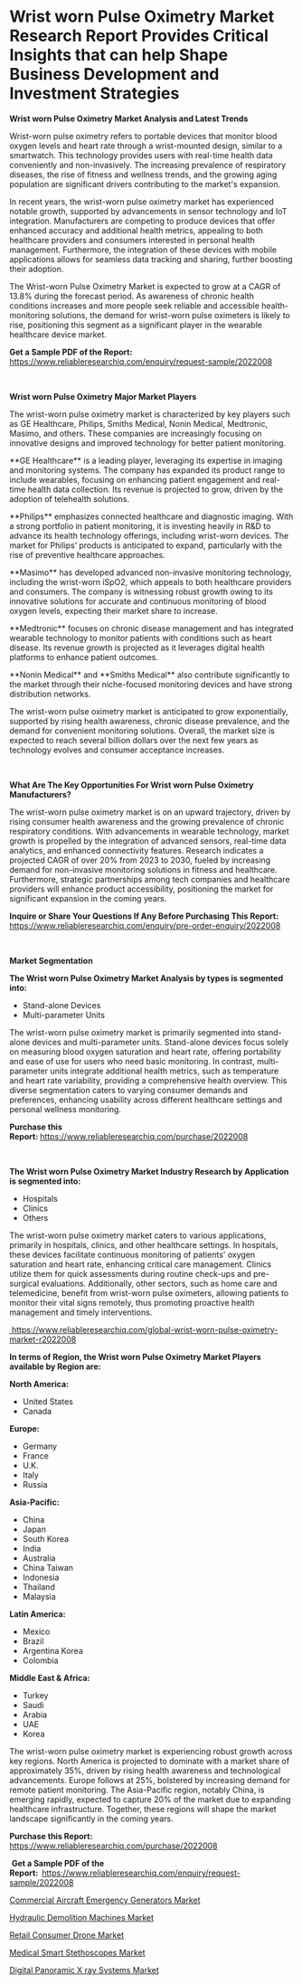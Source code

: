 <p><h1>Wrist worn Pulse Oximetry Market Research Report Provides Critical Insights that can help Shape Business Development and Investment Strategies</h1></p><p><strong>Wrist worn Pulse Oximetry Market Analysis and Latest Trends</strong></p>
<p><p>Wrist-worn pulse oximetry refers to portable devices that monitor blood oxygen levels and heart rate through a wrist-mounted design, similar to a smartwatch. This technology provides users with real-time health data conveniently and non-invasively. The increasing prevalence of respiratory diseases, the rise of fitness and wellness trends, and the growing aging population are significant drivers contributing to the market's expansion.</p><p>In recent years, the wrist-worn pulse oximetry market has experienced notable growth, supported by advancements in sensor technology and IoT integration. Manufacturers are competing to produce devices that offer enhanced accuracy and additional health metrics, appealing to both healthcare providers and consumers interested in personal health management. Furthermore, the integration of these devices with mobile applications allows for seamless data tracking and sharing, further boosting their adoption.</p><p>The Wrist-worn Pulse Oximetry Market is expected to grow at a CAGR of 13.8% during the forecast period. As awareness of chronic health conditions increases and more people seek reliable and accessible health-monitoring solutions, the demand for wrist-worn pulse oximeters is likely to rise, positioning this segment as a significant player in the wearable healthcare device market.</p></p>
<p><strong>Get a Sample PDF of the Report:&nbsp;</strong> <a href="https://www.reliableresearchiq.com/enquiry/request-sample/2022008?utm_campaign=99&utm_medium=2&utm_source=Github&utm_content=ia&utm_term=28102024&utm_id=wrist-worn-pulse-oximetry">https://www.reliableresearchiq.com/enquiry/request-sample/2022008</a></p>
<p>&nbsp;</p>
<p><strong>Wrist worn Pulse Oximetry Major Market Players</strong></p>
<p><p>The wrist-worn pulse oximetry market is characterized by key players such as GE Healthcare, Philips, Smiths Medical, Nonin Medical, Medtronic, Masimo, and others. These companies are increasingly focusing on innovative designs and improved technology for better patient monitoring.</p><p>**GE Healthcare** is a leading player, leveraging its expertise in imaging and monitoring systems. The company has expanded its product range to include wearables, focusing on enhancing patient engagement and real-time health data collection. Its revenue is projected to grow, driven by the adoption of telehealth solutions.</p><p>**Philips** emphasizes connected healthcare and diagnostic imaging. With a strong portfolio in patient monitoring, it is investing heavily in R&D to advance its health technology offerings, including wrist-worn devices. The market for Philips’ products is anticipated to expand, particularly with the rise of preventive healthcare approaches.</p><p>**Masimo** has developed advanced non-invasive monitoring technology, including the wrist-worn iSpO2, which appeals to both healthcare providers and consumers. The company is witnessing robust growth owing to its innovative solutions for accurate and continuous monitoring of blood oxygen levels, expecting their market share to increase.</p><p>**Medtronic** focuses on chronic disease management and has integrated wearable technology to monitor patients with conditions such as heart disease. Its revenue growth is projected as it leverages digital health platforms to enhance patient outcomes.</p><p>**Nonin Medical** and **Smiths Medical** also contribute significantly to the market through their niche-focused monitoring devices and have strong distribution networks.</p><p>The wrist-worn pulse oximetry market is anticipated to grow exponentially, supported by rising health awareness, chronic disease prevalence, and the demand for convenient monitoring solutions. Overall, the market size is expected to reach several billion dollars over the next few years as technology evolves and consumer acceptance increases.</p></p>
<p>&nbsp;</p>
<p><strong>What Are The Key Opportunities For Wrist worn Pulse Oximetry Manufacturers?</strong></p>
<p><p>The wrist-worn pulse oximetry market is on an upward trajectory, driven by rising consumer health awareness and the growing prevalence of chronic respiratory conditions. With advancements in wearable technology, market growth is propelled by the integration of advanced sensors, real-time data analytics, and enhanced connectivity features. Research indicates a projected CAGR of over 20% from 2023 to 2030, fueled by increasing demand for non-invasive monitoring solutions in fitness and healthcare. Furthermore, strategic partnerships among tech companies and healthcare providers will enhance product accessibility, positioning the market for significant expansion in the coming years.</p></p>
<p><strong>Inquire or Share Your Questions If Any Before Purchasing This Report:</strong> <a href="https://www.reliableresearchiq.com/enquiry/pre-order-enquiry/2022008?utm_campaign=99&utm_medium=2&utm_source=Github&utm_content=ia&utm_term=28102024&utm_id=wrist-worn-pulse-oximetry">https://www.reliableresearchiq.com/enquiry/pre-order-enquiry/2022008</a></p>
<p>&nbsp;</p>
<p><strong>Market Segmentation</strong></p>
<p><strong>The Wrist worn Pulse Oximetry Market Analysis by types is segmented into:</strong></p>
<p><ul><li>Stand-alone Devices</li><li>Multi-parameter Units</li></ul></p>
<p><p>The wrist-worn pulse oximetry market is primarily segmented into stand-alone devices and multi-parameter units. Stand-alone devices focus solely on measuring blood oxygen saturation and heart rate, offering portability and ease of use for users who need basic monitoring. In contrast, multi-parameter units integrate additional health metrics, such as temperature and heart rate variability, providing a comprehensive health overview. This diverse segmentation caters to varying consumer demands and preferences, enhancing usability across different healthcare settings and personal wellness monitoring.</p></p>
<p><strong>Purchase this Report:&nbsp;</strong><a href="https://www.reliableresearchiq.com/purchase/2022008?utm_campaign=99&utm_medium=2&utm_source=Github&utm_content=ia&utm_term=28102024&utm_id=wrist-worn-pulse-oximetry">https://www.reliableresearchiq.com/purchase/2022008</a></p>
<p>&nbsp;</p>
<p><strong>The Wrist worn Pulse Oximetry Market Industry Research by Application is segmented into:</strong></p>
<p><ul><li>Hospitals</li><li>Clinics</li><li>Others</li></ul></p>
<p><p>The wrist-worn pulse oximetry market caters to various applications, primarily in hospitals, clinics, and other healthcare settings. In hospitals, these devices facilitate continuous monitoring of patients' oxygen saturation and heart rate, enhancing critical care management. Clinics utilize them for quick assessments during routine check-ups and pre-surgical evaluations. Additionally, other sectors, such as home care and telemedicine, benefit from wrist-worn pulse oximeters, allowing patients to monitor their vital signs remotely, thus promoting proactive health management and timely interventions.</p></p>
<p><a href="https://www.reliableresearchiq.com/global-wrist-worn-pulse-oximetry-market-r2022008?utm_campaign=99&utm_medium=2&utm_source=Github&utm_content=ia&utm_term=28102024&utm_id=wrist-worn-pulse-oximetry">&nbsp;https://www.reliableresearchiq.com/global-wrist-worn-pulse-oximetry-market-r2022008</a></p>
<p><strong>In terms of Region, the Wrist worn Pulse Oximetry Market Players available by Region are:</strong></p>
<p>
    <p> <strong> North America: </strong>
        <ul>
            <li>United States</li>
            <li>Canada</li>
        </ul>
        </p> 
    <p> <strong> Europe: </strong>
        <ul>
            <li>Germany</li>
            <li>France</li>
            <li>U.K.</li>
            <li>Italy</li>
            <li>Russia</li>
        </ul>
        </p> 
    <p> <strong> Asia-Pacific: </strong>
        <ul>
            <li>China</li>
            <li>Japan</li>
            <li>South Korea</li>
            <li>India</li>
            <li>Australia</li>
            <li>China Taiwan</li>
            <li>Indonesia</li>
            <li>Thailand</li>
            <li>Malaysia</li>
        </ul>
        </p> 
    <p> <strong> Latin America: </strong>
        <ul>
            <li>Mexico</li>
            <li>Brazil</li>
            <li>Argentina Korea</li>
            <li>Colombia</li>
        </ul>
        </p> 
    <p> <strong> Middle East & Africa: </strong>
        <ul>
            <li>Turkey</li>
            <li>Saudi</li>
            <li>Arabia</li>
            <li>UAE</li>
            <li>Korea</li>
        </ul>
    </p>
    </p>
<p><p>The wrist-worn pulse oximetry market is experiencing robust growth across key regions. North America is projected to dominate with a market share of approximately 35%, driven by rising health awareness and technological advancements. Europe follows at 25%, bolstered by increasing demand for remote patient monitoring. The Asia-Pacific region, notably China, is emerging rapidly, expected to capture 20% of the market due to expanding healthcare infrastructure. Together, these regions will shape the market landscape significantly in the coming years.</p></p>
<p><strong>Purchase this Report: </strong><a href="https://www.reliableresearchiq.com/purchase/2022008?utm_campaign=99&utm_medium=2&utm_source=Github&utm_content=ia&utm_term=28102024&utm_id=wrist-worn-pulse-oximetry">https://www.reliableresearchiq.com/purchase/2022008</a></p>
<p>&nbsp;<strong>Get a Sample PDF of the Report:&nbsp;&nbsp;</strong><a href="https://www.reliableresearchiq.com/enquiry/request-sample/2022008?utm_campaign=99&utm_medium=2&utm_source=Github&utm_content=ia&utm_term=28102024&utm_id=wrist-worn-pulse-oximetry">https://www.reliableresearchiq.com/enquiry/request-sample/2022008</a></p>
<p><strong></strong></p>
<p><p><a href="https://issuu.com/reportprime-2/docs/commercial-aircraft-emergency-gener_33add7318ed44b?utm_campaign=99&utm_medium=2&utm_source=Github&utm_content=ia&utm_term=28102024&utm_id=wrist-worn-pulse-oximetry">Commercial Aircraft Emergency Generators Market</a></p><p><a href="https://www.linkedin.com/pulse/hydraulic-demolition-machines-market-velocity-8-cagr-trajectory-rxeue?trk=public_post_embed_feed-article-content&utm_campaign=99&utm_medium=2&utm_source=Github&utm_content=ia&utm_term=28102024&utm_id=wrist-worn-pulse-oximetry">Hydraulic Demolition Machines Market</a></p><p><a href="https://issuu.com/reportprime-2/docs/retail-consumer-drone-market-size-2_d5f33252c9f3fd?utm_campaign=99&utm_medium=2&utm_source=Github&utm_content=ia&utm_term=28102024&utm_id=wrist-worn-pulse-oximetry">Retail Consumer Drone Market</a></p><p><a href="https://github.com/shebaharrifx/Market-Research-Report-List-1/blob/main/medical-smart-stethoscopes-market.md?utm_campaign=99&utm_medium=2&utm_source=Github&utm_content=ia&utm_term=28102024&utm_id=wrist-worn-pulse-oximetry">Medical Smart Stethoscopes Market</a></p><p><a href="https://github.com/danyelltzmol/Market-Research-Report-List-1/blob/main/digital-panoramic-x-ray-systems-market.md?utm_campaign=99&utm_medium=2&utm_source=Github&utm_content=ia&utm_term=28102024&utm_id=wrist-worn-pulse-oximetry">Digital Panoramic X ray Systems Market</a></p></p>